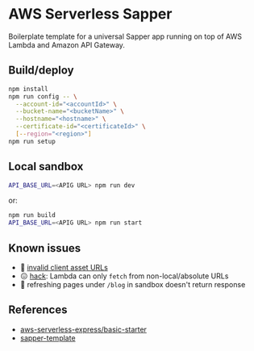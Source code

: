 # AWS Serverless Sapper

Boilerplate template for a universal Sapper app running on top of AWS Lambda and Amazon API Gateway.

## Build/deploy

```sh
npm install
npm run config -- \
  --account-id="<accountId>" \
  --bucket-name="<bucketName>" \
  --hostname="<hostname>" \
  --certificate-id="<certificateId>" \
  [--region="<region>"]
npm run setup
```

## Local sandbox

```sh
API_BASE_URL=<APIG URL> npm run dev
```

or:

```sh
npm run build
API_BASE_URL=<APIG URL> npm run start
```

## Known issues

- 🐛 [invalid client asset URLs](https://github.com/sveltejs/sapper/issues/747)
- 😖 [hack](https://github.com/alexdilley/sapper-serverless-template/blob/master/rollup.config.js#L51): Lambda can only `fetch` from non-local/absolute URLs
- 🤷 refreshing pages under `/blog` in sandbox doesn't return response

## References

- [aws-serverless-express/basic-starter](https://github.com/awslabs/aws-serverless-express/tree/master/examples/basic-starter)
- [sapper-template](https://github.com/sveltejs/sapper-template)
